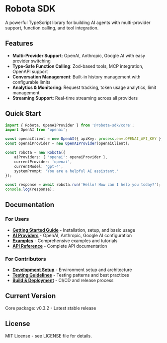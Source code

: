# Robota SDK

A powerful TypeScript library for building AI agents with multi-provider support, function calling, and tool integration.

## Features

- **Multi-Provider Support**: OpenAI, Anthropic, Google AI with easy provider switching
- **Type-Safe Function Calling**: Zod-based tools, MCP integration, OpenAPI support
- **Conversation Management**: Built-in history management with configurable limits
- **Analytics & Monitoring**: Request tracking, token usage analytics, limit management
- **Streaming Support**: Real-time streaming across all providers

## Quick Start

```typescript
import { Robota, OpenAIProvider } from '@robota-sdk/core';
import OpenAI from 'openai';

const openaiClient = new OpenAI({ apiKey: process.env.OPENAI_API_KEY });
const openaiProvider = new OpenAIProvider(openaiClient);

const robota = new Robota({
    aiProviders: { 'openai': openaiProvider },
    currentProvider: 'openai',
    currentModel: 'gpt-4',
    systemPrompt: 'You are a helpful AI assistant.'
});

const response = await robota.run('Hello! How can I help you today?');
console.log(response);
```

## Documentation

### For Users
- **[Getting Started Guide](guide/)** - Installation, setup, and basic usage
- **[AI Providers](providers/)** - OpenAI, Anthropic, Google AI configuration
- **[Examples](examples/)** - Comprehensive examples and tutorials
- **[API Reference](api-reference/)** - Complete API documentation

### For Contributors
- **[Development Setup](development-guidelines.md)** - Environment setup and architecture
- **[Testing Guidelines](testing-guidelines.md)** - Testing patterns and best practices
- **[Build & Deployment](build-and-deployment.md)** - CI/CD and release process

## Current Version

Core package: v0.3.2 - Latest stable release

## License

MIT License - see LICENSE file for details. 
